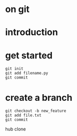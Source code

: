 on git
====

# introduction

# get started
```
git init
git add filename.py
git commit
```

# create a branch 
```
git checkout -b new_feature
git add file.txt
git commit
```

hub clone